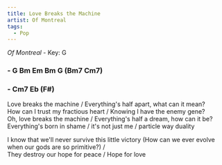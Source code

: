 ```yaml
---
title: Love Breaks the Machine
artist: Of Montreal
tags: 
  - Pop
---
```

*Of Montreal* - Key: G
### - G Bm Em Bm G (Bm7 Cm7) 
### - Cm7 Eb (F#) 

Love breaks the machine / Everything's half apart, what can it mean?  
How can I trust my fractious heart / Knowing I have the enemy gene?  
Oh, love breaks the machine / Everything's half a dream, how can it be?  
Everything's born in shame / it's not just me / particle way duality  
  
I know that we'll never survive this little victory 
(How can we ever evolve when our gods are so primitive?) /  
They destroy our hope for peace / Hope for love 

